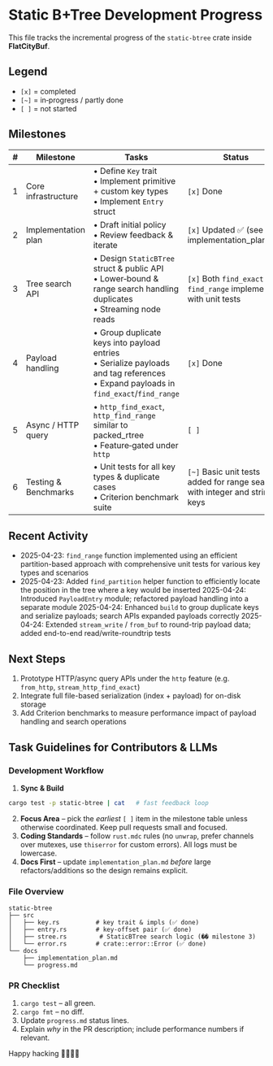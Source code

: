 # Static B+Tree Development Progress

This file tracks the incremental progress of the `static-btree` crate inside **FlatCityBuf**.

## Legend

- `[x]` = completed
- `[~]` = in‑progress / partly done
- `[ ]` = not started

## Milestones

| # | Milestone | Tasks | Status |
|---|-----------|-------|--------|
| 1 | Core infrastructure | • Define `Key` trait<br>• Implement primitive + custom key types<br>• Implement `Entry` struct | `[x]` Done |
| 2 | Implementation plan | • Draft initial policy<br>• Review feedback & iterate | `[x]` Updated  ✅ (see implementation_plan.md) |
| 3 | Tree search API     | • Design `StaticBTree` struct & public API<br>• Lower‑bound & range search handling duplicates<br>• Streaming node reads | `[x]` Both `find_exact` and `find_range` implemented with unit tests |
| 4 | Payload handling    | • Group duplicate keys into payload entries<br>• Serialize payloads and tag references<br>• Expand payloads in `find_exact`/`find_range` | `[x]` Done |
| 5 | Async / HTTP query  | • `http_find_exact`, `http_find_range` similar to packed_rtree<br>• Feature‑gated under `http` | `[ ]` |
| 6 | Testing & Benchmarks| • Unit tests for all key types & duplicate cases<br>• Criterion benchmark suite | `[~]` Basic unit tests added for range search with integer and string keys |

## Recent Activity

- 2025-04-23: `find_range` function implemented using an efficient partition-based approach with comprehensive unit tests for various key types and scenarios
- 2025-04-23: Added `find_partition` helper function to efficiently locate the position in the tree where a key would be inserted
 2025-04-24: Introduced `PayloadEntry` module; refactored payload handling into a separate module
 2025-04-24: Enhanced `build` to group duplicate keys and serialize payloads; search APIs expanded payloads correctly
 2025-04-24: Extended `stream_write` / `from_buf` to round-trip payload data; added end-to-end read/write-roundtrip tests

## Next Steps

1. Prototype HTTP/async query APIs under the `http` feature (e.g. `from_http`, `stream_http_find_exact`)
2. Integrate full file-based serialization (index + payload) for on-disk storage
3. Add Criterion benchmarks to measure performance impact of payload handling and search operations

## Task Guidelines for Contributors & LLMs

### Development Workflow

1. **Sync & Build**

  ```bash
  cargo test -p static-btree | cat   # fast feedback loop
  ```

2. **Focus Area** – pick the *earliest* `[ ]` item in the milestone table unless otherwise coordinated.  Keep pull requests small and focused.
3. **Coding Standards** – follow `rust.mdc` rules (no `unwrap`, prefer channels over mutexes, use `thiserror` for custom errors).  All logs must be lowercase.
4. **Docs First** – update `implementation_plan.md` *before* large refactors/additions so the design remains explicit.

### File Overview

```
static-btree
├── src
│   ├── key.rs          # key trait & impls (✅ done)
│   ├── entry.rs        # key‑offset pair (✅ done)
│   ├── stree.rs         # StaticBTree search logic (��️ milestone 3)
│   └── error.rs        # crate::error::Error (✅ done)
└── docs
    ├── implementation_plan.md
    └── progress.md
```

### PR Checklist

1. `cargo test` – all green.
2. `cargo fmt` – no diff.
3. Update `progress.md` status lines.
4. Explain *why* in the PR description; include performance numbers if relevant.

Happy hacking 👩‍💻👨‍💻
